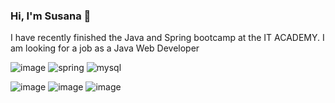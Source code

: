 ### Hi, I'm Susana 👋

I have recently finished the Java and Spring bootcamp at the IT ACADEMY.
I am looking for a job as a Java Web Developer

![image](https://github.com/SPortabella/SPortabella/assets/113702881/f5b0fa30-d136-4e25-a447-5a2122b1c086)
![spring](https://github.com/SPortabella/SPortabella/assets/113702881/2a520f65-d71d-47b5-9b32-3f52d418b13d)
![mysql](https://github.com/SPortabella/SPortabella/assets/113702881/5fe15747-fdd3-497a-8a96-a6507ea0ffe8)

![image](https://github.com/SPortabella/SPortabella/assets/113702881/92e9677a-091d-425b-baa9-f1ccaeb61f94)
![image](https://github.com/SPortabella/SPortabella/assets/113702881/ac319d0d-75f4-4db7-b784-b2c9f9224e7c)
![image](https://github.com/SPortabella/SPortabella/assets/113702881/de9b74c3-34a9-48fb-aacb-4e28c9417bc2)

<!--
**SPortabella/SPortabella** is a ✨ _special_ ✨ repository because its `README.md` (this file) appears on your GitHub profile.

Here are some ideas to get you started:

- 🔭 I’m currently working on ...
- 🌱 I’m currently learning ...
- 👯 I’m looking to collaborate on ...
- 🤔 I’m looking for help with ...
- 💬 Ask me about ...
- 📫 How to reach me: ...
- 😄 Pronouns: ...
- ⚡ Fun fact: ...
-->
